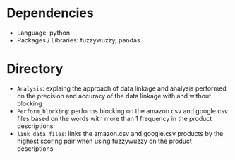 # Dependencies
- Language: python
- Packages / Libraries: fuzzywuzzy, pandas
# Directory
- `Analysis`: explaing the approach of data linkage and analysis performed on the precision and accuracy of the data linkage with and without blocking
- `Perform_blocking`: performs blocking on the amazon.csv and google.csv files based on the words with more than 1 frequency in the product descriptions
- `link_data_files`: links the amazon.csv and google.csv products by the highest scoring pair when using fuzzywuzzy on the product descriptions
